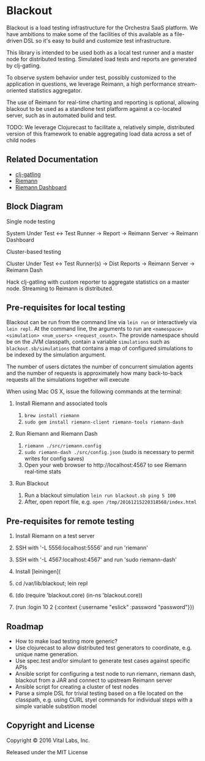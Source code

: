 # Blackout

Blackout is a load testing infrastructure for the
Orchestra SaaS platform.  We have ambitions to make some of the
facilities of this available as a file-driven DSL so it's easy to
build and customize test infrastructure.

This library is intended to be used both as a local test runner and a
master node for distributed testing.  Simulated load tests and reports
are generated by clj-gatling.

To observe system behavior under test, possibly customized to the
application in questions, we leverage Reimann, a high performance
stream-oriented statistics aggregator.

The use of Reimann for real-time charting and reporting is optional,
allowing blackout to be used as a standlone test platform against a
co-located server, such as in automated build and test.

TODO: We leverage Clojurecast to facilitate a, relatively simple,
distributed version of this framework to enable aggregating load data
across a set of child nodes

## Related Documentation

- [clj-gatling](https://github.com/mhjort/clj-gatling)
- [Riemann](http://riemann.io/)
- [Riemann Dashboard](http://riemann.io/dashboard.html)

## Block Diagram

Single node testing

System Under Test <-> Test Runner -> Report -> Reimann Server -> Reimann Dashboard

Cluster-based testing

Cluster Under Test <-> Test Runner(s) -> Dist Reports -> Reimann Server -> Reimann Dash

Hack clj-gatling with custom reporter to aggregate statistics on a
master node.  Streaming to Reimann is distributed.

## Pre-requisites for local testing

Blackout can be run from the command line via `lein run` or
interactively via `lein repl`.  At the command line, the arguments to
run are `<namespace> <simulation> <num_users> <request_count>`.  The
provide namespace should be on the JVM classpath, contain a variable
`simulations` such as `blackout.sb/simulations` that contains a map of
configured simulations to be indexed by the simulation argument.

The number of users dictates the number of concurrent simulation
agents and the number of requests is approximately how many
back-to-back requests all the simulations together will execute

When using Mac OS X, issue the following commands at the terminal: 

1. Install Riemann and associated tools
    1. `brew install riemann`
    2. `sudo gem install riemann-client riemann-tools riemann-dash`

2. Run Riemann and Riemann Dash
    1. `riemann ./src/riemann.config` 
    2. `sudo riemann-dash ./src/config.json` (sudo is necessary to permit writes for config saves)
    3. Open your web browser to http://localhost:4567 to see Riemann real-time stats

3. Run Blackout
    1. Run a blackout simulation `lein run blackout.sb ping 5 100`
    2. After, open report file, e.g. `open /tmp/20161215220318568/index.html`

## Pre-requisites for remote testing

1. Install Riemann on a test server

2. SSH with '-L 5556:localhost:5556' and run 'riemann'

3. SSH with '-L 4567:localhost:4567' and run 'sudo riemann-dash'

4. Install [leiningen](

4. cd /var/lib/blackout; lein repl

5. (do (require 'blackout.core) (in-ns 'blackout.core))

6. (run :login 10 2 {:context {:username "eslick" :password "password"}})

## Roadmap

- How to make load testing more generic?
- Use clojurecast to allow distributed test generators to coordinate, e.g. unique name generation.
- Use spec.test and/or simulant to generate test cases against specific APIs
- Ansible script for configuring a test node to run riemann, riemann
dash, blackout from a JAR and connect to upstream Reimann server
- Ansible script for creating a cluster of test nodes
- Parse a simple DSL for trivial testing based on a file located on
  the classpath, e.g. using CURL styel commands for individual steps
  with a simple variable substition model

## Copyright and License

Copyright © 2016 Vital Labs, Inc.

Released under the MIT License

